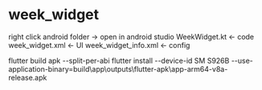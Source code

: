 # week_widget
right click android folder -> open in android studio
WeekWidget.kt <- code
week_widget.xml <- UI
week_widget_info.xml <- config

flutter build apk --split-per-abi
flutter install --device-id  SM S926B --use-application-binary=build\app\outputs\flutter-apk\app-arm64-v8a-release.apk